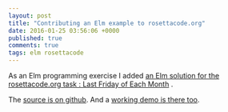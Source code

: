 ```yaml
---
layout: post
title: "Contributing an Elm example to rosettacode.org"
date: 2016-01-25 03:56:06 +0000
published: true
comments: true
tags: elm rosettacode
---
```


As an Elm programming exercise I added [an Elm solution for the rosettacode.org task : Last Friday of Each Month](http://rosettacode.org/wiki/Last_Friday_of_each_month#Elm) .  

The [source is on github](https://github.com/dc25/lastFridayOfMonthElm).  And a [working demo is there too](http://dc25.github.io/lastFridayOfMonthElm/).



